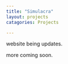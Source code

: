 ```yaml
---
title: "Simulacra"
layout: projects
catagories: Projects

---
```

website being updates.

more coming soon.



